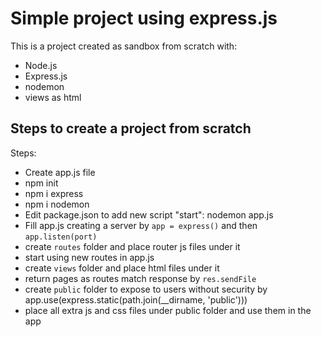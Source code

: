 # Simple project using express.js

This is a project created as sandbox from scratch with:
- Node.js
- Express.js
- nodemon
- views as html

## Steps to create a project from scratch

Steps:
- Create app.js file
- npm init
- npm i express
- npm i nodemon
- Edit package.json to add new script "start": nodemon app.js
- Fill app.js creating a server by `app = express()` and then `app.listen(port)`
- create `routes` folder and place router js files under it
- start using new routes in app.js
- create `views` folder and place html files under it
- return pages as routes match response by `res.sendFile`
- create `public` folder to expose to users without security by app.use(express.static(path.join(__dirname, 'public')))
- place all extra js and css files under public folder and use them in the app